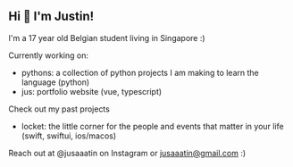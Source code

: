 ## Hi 👋 I'm Justin!

I'm a 17 year old Belgian student living in Singapore :)

Currently working on:
- pythons: a collection of python projects I am making to learn the language (python)
- jus: portfolio website (vue, typescript)

Check out my past projects
- locket: the little corner for the people and events that matter in your life (swift, swiftui, ios/macos)

Reach out at @jusaaatin on Instagram or jusaaatin@gmail.com :)
